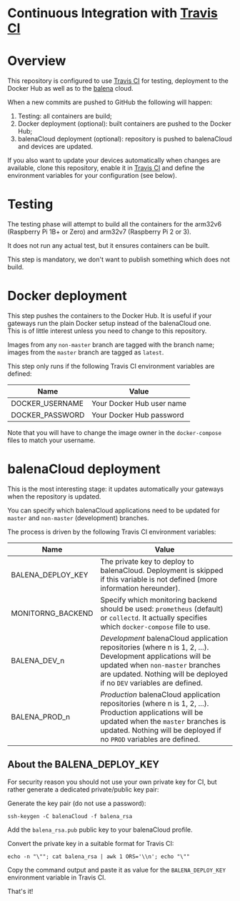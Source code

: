 Continuous Integration with [Travis CI](https://travis-ci.org)
==============================================================
# Overview
This repository is configured to use [Travis CI](https://travis-ci.org) for testing, deployment to the Docker Hub as well as to the [balena](https://www.balena.io/) cloud.

When a new commits are pushed to GitHub the following will happen:
1. Testing: all containers are build;
1. Docker deployment (optional): built containers are pushed to the Docker Hub;
1. balenaCloud deployment (optional): repository is pushed to balenaCloud and devices are updated.

If you also want to update your devices automatically when changes are available, clone this repository, enable it in [Travis CI](https://travis-ci.org) and define the environment variables for your configuration (see below).

# Testing
The testing phase will attempt to build all the containers for the arm32v6 (Raspberry Pi 1B+ or Zero) and arm32v7 (Raspberry Pi 2 or 3).

It does not run any actual test, but it ensures containers can be built.

This step is mandatory, we don't want to publish something which does not build.

# Docker deployment
This step pushes the containers to the Docker Hub. It is useful if your gateways run the plain Docker setup instead of the balenaCloud one.  
This is of little interest unless you need to change to this repository.

Images from any `non-master` branch are tagged with the branch name; images from the `master` branch are tagged as `latest`.

This step only runs if the following Travis CI environment variables are defined:

Name      	  	  | Value  
------------------|--------------------------  
DOCKER_USERNAME   | Your Docker Hub user name
DOCKER_PASSWORD   | Your Docker Hub password

Note that you will have to change the image owner in the `docker-compose` files to match your username.

# balenaCloud deployment
This is the most interesting stage: it updates automatically your gateways when the repository is updated.

You can specify which balenaCloud applications need to be updated for `master` and `non-master` (development) branches.

The process is driven by the following Travis CI environment variables:

Name      	  	    | Value  
--------------------|--------------------------  
BALENA_DEPLOY_KEY   | The private key to deploy to balenaCloud. Deployment is skipped if this variable is not defined (more information hereunder).
MONITORNG_BACKEND   | Specify which monitoring backend should be used: `prometheus` (default) or `collectd`. It actually specifies which `docker-compose` file to use.
BALENA_DEV_n        | _Development_ balenaCloud application repositories (where n is 1, 2, ...). Development applications will be updated when `non-master` branches are updated. Nothing will be deployed if no `DEV` variables are defined.
BALENA_PROD_n        | _Production_ balenaCloud application repositories (where n is 1, 2, ...). Production applications will be updated when the `master` branches is updated. Nothing will be deployed if no `PROD` variables are defined.

## About the BALENA_DEPLOY_KEY
For security reason you should not use your own private key for CI, but rather generate a dedicated private/public key pair:

Generate the key pair (do not use a password):
```
ssh-keygen -C balenaCloud -f balena_rsa
```

Add the `balena_rsa.pub` public key to your balenaCloud profile.

Convert the private key in a suitable format for Travis CI:
```
echo -n "\""; cat balena_rsa | awk 1 ORS='\\n'; echo "\""
```

Copy the command output and paste it as value for the `BALENA_DEPLOY_KEY` environment variable in Travis CI.

That's it!
